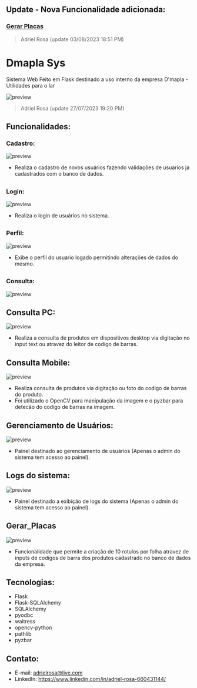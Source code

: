 ## Update - Nova Funcionalidade adicionada:
### [Gerar Placas](#Gerar_Placas)
> Adriel Rosa (update 03/08/2023  18:51 PM)

# Dmapla Sys

Sistema Web Feito em Flask destinado a uso interno da empresa D'mapla - Utilidades para o lar

![preview](./demo/representation.png)

> Adriel Rosa (update 27/07/2023  19:20 PM)

## Funcionalidades: 

### Cadastro:

![preview](./demo/cadastro_sis.png)

- Realiza o cadastro de novos usuários fazendo validações de usuarios ja cadastrados com o banco de dados.

##

### Login:

![preview](./demo/login_sis.png)

- Realiza o login de usuários no sistema.

##

### Perfil:

![preview](./demo/perfil_sis.png)

- Exibe o perfil do usuario logado permitindo alterações de dados do mesmo.

##

###  Consulta:

![preview](./demo/consulta_produto.png)

##

  ## Consulta PC:

  ![preview](./demo/consulta-pc.gif)
  
  - Realiza a consulta de produtos em dispositivos desktop via digitação no input text ou atravez do leitor de codigo de barras.
  
  ###
  
  ## Consulta Mobile:

  ![preview](./demo/consulta-phone.gif)
  
  - Realiza consulta de produtos via digitação ou foto do codigo de barras do produto.
  - Foi utilizado o OpenCV para manipulação da imagem e o pyzbar para detecão do codigo de barras na imagem.
  
  ###
  
  ## Gerenciamento de Usuários:

  ![preview](./demo/user_manager.png)
  
  - Painel destinado ao gerenciamento de usuários (Apenas o admin do sistema tem acesso ao painel).
  
  ###

  ## Logs do sistema:

  ![preview](./demo/log_sys.png)
  
  - Painel destinado a exibição de logs do sistema (Apenas o admin do sistema tem acesso ao painel).

  ###

  ## Gerar_Placas

  ![preview](./demo/gerar-placa.gif)
  
  - Funcionalidade que permite a criação de 10 rotulos por folha atravez de inputs de codigos de barra dos produtos cadastrado no banco de dados da empresa.
  
  ###

 ##
 
 ## Tecnologias:
 - Flask
 - Flask-SQLAlchemy
 - SQLAlchemy
 - pyodbc
 - waitress
 - opencv-python
 - pathlib
 - pyzbar
 
 ## Contato:
 
 - E-mail: adrielrosa@live.com 
 - LinkedIn: https://www.linkedin.com/in/adriel-rosa-660431144/
